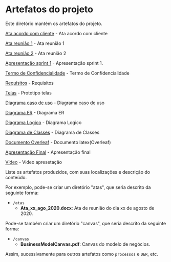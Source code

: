# Artefatos do projeto

Este diretório mantém os artefatos do projeto.

[Ata acordo com cliente](atas/Ata_Acordo_Cliente.pdf) - Ata acordo com cliente

[Ata reunião 1](atas/Ata_Reuniao_Dia01_03_2024.pdf) - Ata reunião 1

[Ata reunião 2](atas/Ata_Reuniao_2.pdf) - Ata reunião 2

[Apresentação sprint 1](../Divulgacao/Apresentacao/ApresentacaoTIS4-Sprint1.pdf) - Apresentação sprint 1.

[Termo de Confidencialidade](Termo_de_Confidencialidade.pdf) - Termo de Confidencialidade

[Requisitos](TIS4-TemplateRequistos.pdf) - Requisitos

[Telas](Telas/) - Prototipo telas

[Diagrama caso de uso](Diagrama_CasoUso_Recanto_do_Guerreiro.png) - Diagrama caso de uso

[Diagrama ER](Diagrama_ER_Novo.png) - Diagrama ER

[Diagrama Logico](Diagrama_Logico.png) - Diagrama Logico

[Diagrama de Classes](Diagrama_Classes_Recanto_Guerreiro.png) - Diagrama de Classes

[Documento Overleaf](../Documentacao/Recanto_do_Guerreiro_Overleaf.pdf) - Documento latex(Overleaf)

[Apresentação Final](../Divulgacao/Apresentacao/apresentacaoFinal.pdf) - Apresentação final

[Video](../Divulgacao/Video/video.mp4) - Video apresetação

Liste os artefatos produzidos, com suas localizações e descrição do conteúdo.

Por exemplo, pode-se criar um diretório "atas", que seria descrito da seguinte forma:

- `/atas`
  - **Ata_xx_ago_2020.docx**: Ata de reunião do dia xx de agosto de 2020.

Pode-se também criar um diretório "canvas", que seria descrito da seguinte forma:

- `/canvas`
  - **BusinessModelCanvas.pdf**: Canvas do modelo de negócios.

Assim, sucessivamente para outros artefatos como `processos` e `DER`, etc.
